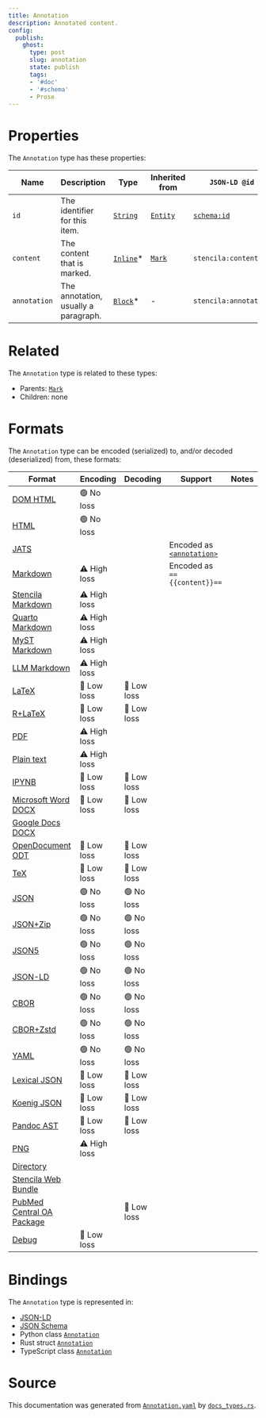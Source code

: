 ```yaml
---
title: Annotation
description: Annotated content.
config:
  publish:
    ghost:
      type: post
      slug: annotation
      state: publish
      tags:
      - '#doc'
      - '#schema'
      - Prose
---
```


# Properties

The `Annotation` type has these properties:

| Name         | Description                          | Type                                                                | Inherited from                                                     | `JSON-LD @id`                        | Aliases |
| ------------ | ------------------------------------ | ------------------------------------------------------------------- | ------------------------------------------------------------------ | ------------------------------------ | ------- |
| `id`         | The identifier for this item.        | [`String`](https://stencila.ghost.io/docs/reference/schema/string)  | [`Entity`](https://stencila.ghost.io/docs/reference/schema/entity) | [`schema:id`](https://schema.org/id) | -       |
| `content`    | The content that is marked.          | [`Inline`](https://stencila.ghost.io/docs/reference/schema/inline)* | [`Mark`](https://stencila.ghost.io/docs/reference/schema/mark)     | `stencila:content`                   | -       |
| `annotation` | The annotation, usually a paragraph. | [`Block`](https://stencila.ghost.io/docs/reference/schema/block)*   | -                                                                  | `stencila:annotation`                | -       |

# Related

The `Annotation` type is related to these types:

- Parents: [`Mark`](https://stencila.ghost.io/docs/reference/schema/mark)
- Children: none

# Formats

The `Annotation` type can be encoded (serialized) to, and/or decoded (deserialized) from, these formats:

| Format                                                                               | Encoding     | Decoding   | Support                                                                                                        | Notes |
| ------------------------------------------------------------------------------------ | ------------ | ---------- | -------------------------------------------------------------------------------------------------------------- | ----- |
| [DOM HTML](https://stencila.ghost.io/docs/reference/formats/dom.html)                | 🟢 No loss    |            |                                                                                                                |
| [HTML](https://stencila.ghost.io/docs/reference/formats/html)                        | 🟢 No loss    |            |                                                                                                                |
| [JATS](https://stencila.ghost.io/docs/reference/formats/jats)                        |              |            | Encoded as [`<annotation>`](https://jats.nlm.nih.gov/articleauthoring/tag-library/1.3/element/annotation.html) |
| [Markdown](https://stencila.ghost.io/docs/reference/formats/md)                      | ⚠️ High loss |            | Encoded as `=={{content}}==`                                                                                   |
| [Stencila Markdown](https://stencila.ghost.io/docs/reference/formats/smd)            | ⚠️ High loss |            |                                                                                                                |
| [Quarto Markdown](https://stencila.ghost.io/docs/reference/formats/qmd)              | ⚠️ High loss |            |                                                                                                                |
| [MyST Markdown](https://stencila.ghost.io/docs/reference/formats/myst)               | ⚠️ High loss |            |                                                                                                                |
| [LLM Markdown](https://stencila.ghost.io/docs/reference/formats/llmd)                | ⚠️ High loss |            |                                                                                                                |
| [LaTeX](https://stencila.ghost.io/docs/reference/formats/latex)                      | 🔷 Low loss   | 🔷 Low loss |                                                                                                                |
| [R+LaTeX](https://stencila.ghost.io/docs/reference/formats/rnw)                      | 🔷 Low loss   | 🔷 Low loss |                                                                                                                |
| [PDF](https://stencila.ghost.io/docs/reference/formats/pdf)                          | ⚠️ High loss |            |                                                                                                                |
| [Plain text](https://stencila.ghost.io/docs/reference/formats/text)                  | ⚠️ High loss |            |                                                                                                                |
| [IPYNB](https://stencila.ghost.io/docs/reference/formats/ipynb)                      | 🔷 Low loss   | 🔷 Low loss |                                                                                                                |
| [Microsoft Word DOCX](https://stencila.ghost.io/docs/reference/formats/docx)         | 🔷 Low loss   | 🔷 Low loss |                                                                                                                |
| [Google Docs DOCX](https://stencila.ghost.io/docs/reference/formats/gdocx)           |              |            |                                                                                                                |
| [OpenDocument ODT](https://stencila.ghost.io/docs/reference/formats/odt)             | 🔷 Low loss   | 🔷 Low loss |                                                                                                                |
| [TeX](https://stencila.ghost.io/docs/reference/formats/tex)                          | 🔷 Low loss   | 🔷 Low loss |                                                                                                                |
| [JSON](https://stencila.ghost.io/docs/reference/formats/json)                        | 🟢 No loss    | 🟢 No loss  |                                                                                                                |
| [JSON+Zip](https://stencila.ghost.io/docs/reference/formats/json.zip)                | 🟢 No loss    | 🟢 No loss  |                                                                                                                |
| [JSON5](https://stencila.ghost.io/docs/reference/formats/json5)                      | 🟢 No loss    | 🟢 No loss  |                                                                                                                |
| [JSON-LD](https://stencila.ghost.io/docs/reference/formats/jsonld)                   | 🟢 No loss    | 🟢 No loss  |                                                                                                                |
| [CBOR](https://stencila.ghost.io/docs/reference/formats/cbor)                        | 🟢 No loss    | 🟢 No loss  |                                                                                                                |
| [CBOR+Zstd](https://stencila.ghost.io/docs/reference/formats/cbor.zstd)              | 🟢 No loss    | 🟢 No loss  |                                                                                                                |
| [YAML](https://stencila.ghost.io/docs/reference/formats/yaml)                        | 🟢 No loss    | 🟢 No loss  |                                                                                                                |
| [Lexical JSON](https://stencila.ghost.io/docs/reference/formats/lexical)             | 🔷 Low loss   | 🔷 Low loss |                                                                                                                |
| [Koenig JSON](https://stencila.ghost.io/docs/reference/formats/koenig)               | 🔷 Low loss   | 🔷 Low loss |                                                                                                                |
| [Pandoc AST](https://stencila.ghost.io/docs/reference/formats/pandoc)                | 🔷 Low loss   | 🔷 Low loss |                                                                                                                |
| [PNG](https://stencila.ghost.io/docs/reference/formats/png)                          | ⚠️ High loss |            |                                                                                                                |
| [Directory](https://stencila.ghost.io/docs/reference/formats/directory)              |              |            |                                                                                                                |
| [Stencila Web Bundle](https://stencila.ghost.io/docs/reference/formats/swb)          |              |            |                                                                                                                |
| [PubMed Central OA Package](https://stencila.ghost.io/docs/reference/formats/pmcoap) |              | 🔷 Low loss |                                                                                                                |
| [Debug](https://stencila.ghost.io/docs/reference/formats/debug)                      | 🔷 Low loss   |            |                                                                                                                |

# Bindings

The `Annotation` type is represented in:

- [JSON-LD](https://stencila.org/Annotation.jsonld)
- [JSON Schema](https://stencila.org/Annotation.schema.json)
- Python class [`Annotation`](https://github.com/stencila/stencila/blob/main/python/python/stencila/types/annotation.py)
- Rust struct [`Annotation`](https://github.com/stencila/stencila/blob/main/rust/schema/src/types/annotation.rs)
- TypeScript class [`Annotation`](https://github.com/stencila/stencila/blob/main/ts/src/types/Annotation.ts)

# Source

This documentation was generated from [`Annotation.yaml`](https://github.com/stencila/stencila/blob/main/schema/Annotation.yaml) by [`docs_types.rs`](https://github.com/stencila/stencila/blob/main/rust/schema-gen/src/docs_types.rs).
